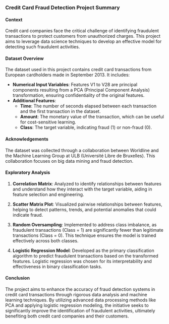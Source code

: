 ### Credit Card Fraud Detection Project Summary

#### Context
Credit card companies face the critical challenge of identifying fraudulent transactions to protect customers from unauthorized charges. This project aims to leverage data science techniques to develop an effective model for detecting such fraudulent activities.

#### Dataset Overview
The dataset used in this project contains credit card transactions from European cardholders made in September 2013. It includes:

- **Numerical Input Variables**: Features V1 to V28 are principal components resulting from a PCA (Principal Component Analysis) transformation, ensuring confidentiality of the original features.
- **Additional Features**:
  - **Time**: The number of seconds elapsed between each transaction and the first transaction in the dataset.
  - **Amount**: The monetary value of the transaction, which can be useful for cost-sensitive learning.
  - **Class**: The target variable, indicating fraud (1) or non-fraud (0).

#### Acknowledgements
The dataset was collected through a collaboration between Worldline and the Machine Learning Group at ULB (Université Libre de Bruxelles). This collaboration focuses on big data mining and fraud detection.

#### Exploratory Analysis
1. **Correlation Matrix**: Analyzed to identify relationships between features and understand how they interact with the target variable, aiding in feature selection and engineering.
   
2. **Scatter Matrix Plot**: Visualized pairwise relationships between features, helping to detect patterns, trends, and potential anomalies that could indicate fraud.

3. **Random Oversampling**: Implemented to address class imbalance, as fraudulent transactions (Class = 1) are significantly fewer than legitimate transactions (Class = 0). This technique ensures the model is trained effectively across both classes.

4. **Logistic Regression Model**: Developed as the primary classification algorithm to predict fraudulent transactions based on the transformed features. Logistic regression was chosen for its interpretability and effectiveness in binary classification tasks.

#### Conclusion
The project aims to enhance the accuracy of fraud detection systems in credit card transactions through rigorous data analysis and machine learning techniques. By utilizing advanced data processing methods like PCA and applying logistic regression modeling, the initiative seeks to significantly improve the identification of fraudulent activities, ultimately benefiting both credit card companies and their customers.
